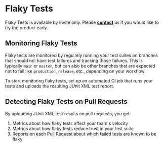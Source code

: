 # Flaky Tests

Flaky Tests is available by invite only. Please [**contact**](https://trunk.io/about) us if you would like to try the product early.

## Monitoring Flaky Tests

Flaky tests are monitored by regularly running your test suites on branches that should not have test failures and tracking those failures. This is typically `main` or `master`, but can also be other branches that are expected not to fail like `production`, `release`, etc., depending on your workflow.

To start monitoring flaky tests, set up an automated CI job that runs your tests and uploads the resulting JUnit XML test report.

## Detecting Flaky Tests on Pull Requests

By uploading JUnit XML test results on pull requests, you get:

1. Metrics about how flaky tests affect your team's velocity
2. Metrics about how flaky tests reduce trust in your test suite
3. Reports on each Pull Request about which failed tests are known to be flaky
